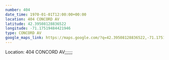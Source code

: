 ```yaml
---
number: 404
date_time: 1970-01-01T12:00:00+00:00
location: 404 CONCORD AV
latitude: 42.39508128836522
longitude: -71.17519484421946
type: CONCORD AV
google_maps_link: https://maps.google.com/?q=42.39508128836522,-71.17519484421946
---
```


Location: 404 CONCORD AV;;;;;;
